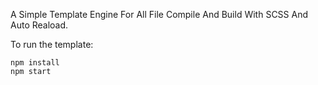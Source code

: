 
A Simple Template Engine For All File Compile And Build With SCSS And Auto Reaload. 

To run the template:

```
npm install
npm start
```
